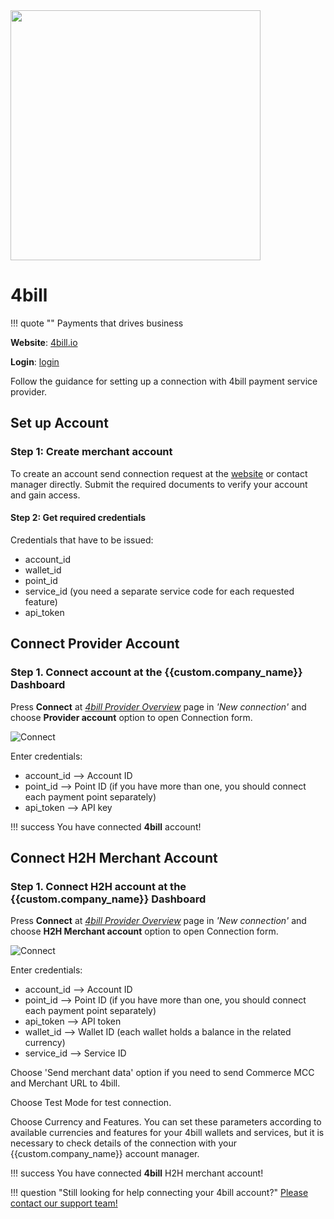 <img src="https://static.openfintech.io/payment_providers/4bill/logo.svg?w=400" width="400px" >

# 4bill

!!! quote ""
    Payments that drives business

**Website**: [4bill.io](https://4bill.io/)

**Login**: [login](https://cabinet.4bill.io/login)

Follow the guidance for setting up a connection with 4bill payment service provider.

## Set up Account

### Step 1: Create merchant account

To create an account send connection request at the [website](https://4bill.io/) or contact manager directly. Submit the required documents to verify your account and gain access.

#### Step 2: Get required credentials

Credentials that have to be issued:

* account_id
* wallet_id
* point_id
* service_id (you need a separate service code for each requested feature)
* api_token

## Connect Provider Account

### Step 1. Connect account at the {{custom.company_name}} Dashboard

Press **Connect** at [*4bill Provider Overview*]({{custom.dashboard_base_url}}connect-directory/payment-providers/4bill/general) page in *'New connection'* and choose **Provider account** option to open Connection form.

![Connect](images/provider-account.png)

Enter credentials:

* account_id --> Account ID
* point_id --> Point ID (if you have more than one, you should connect each payment point separately)
* api_token --> API key

!!! success
    You have connected **4bill** account!

## Connect H2H Merchant Account

### Step 1. Connect H2H account at the {{custom.company_name}} Dashboard

Press **Connect** at [*4bill Provider Overview*]({{custom.dashboard_base_url}}connect-directory/payment-providers/4bill/general) page in *'New connection'* and choose **H2H Merchant account** option to open Connection form.

![Connect](images/h2h-merchant-account.png)

Enter credentials:

* account_id --> Account ID
* point_id --> Point ID (if you have more than one, you should connect each payment point separately)
* api_token --> API token
* wallet_id --> Wallet ID (each wallet holds a balance in the related currency)
* service_id --> Service ID

Choose 'Send merchant data' option if you need to send Commerce MCC and Merchant URL to 4bill.

Choose Test Mode for test connection.

Choose Currency and Features. You can set these parameters according to available currencies and features for your 4bill wallets and services, but it is necessary to check details of the connection with your {{custom.company_name}} account manager.

!!! success
    You have connected **4bill** H2H merchant account!

!!! question "Still looking for help connecting your 4bill account?"
    [Please contact our support team!](mailto:{{custom.support_email}})
